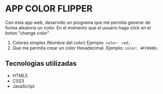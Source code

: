 # APP COLOR FLIPPER

Con esta app web, desarrollo un programa que me permita generar de forma aleatoria un color.
En el momento que el usuario haga click en el boton "change color"
1. Colores simples (Nombre del color) Ejemplo: `color: red;`
2. Que me permita crear un color Hexadecimal. Ejemplo: `color: #FF0000;`

## Tecnologias utilizadas

- HTML5
- CSS3
- JavaScript